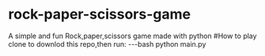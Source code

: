 # rock-paper-scissors-game
A simple and fun Rock,paper,scissors game made with python
#How to play
clone to downlod this repo,then run:
---bash
python main.py
